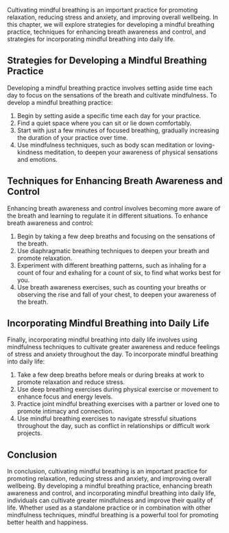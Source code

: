
Cultivating mindful breathing is an important practice for promoting relaxation, reducing stress and anxiety, and improving overall wellbeing. In this chapter, we will explore strategies for developing a mindful breathing practice, techniques for enhancing breath awareness and control, and strategies for incorporating mindful breathing into daily life.

Strategies for Developing a Mindful Breathing Practice
------------------------------------------------------

Developing a mindful breathing practice involves setting aside time each day to focus on the sensations of the breath and cultivate mindfulness. To develop a mindful breathing practice:

1. Begin by setting aside a specific time each day for your practice.
2. Find a quiet space where you can sit or lie down comfortably.
3. Start with just a few minutes of focused breathing, gradually increasing the duration of your practice over time.
4. Use mindfulness techniques, such as body scan meditation or loving-kindness meditation, to deepen your awareness of physical sensations and emotions.

Techniques for Enhancing Breath Awareness and Control
-----------------------------------------------------

Enhancing breath awareness and control involves becoming more aware of the breath and learning to regulate it in different situations. To enhance breath awareness and control:

1. Begin by taking a few deep breaths and focusing on the sensations of the breath.
2. Use diaphragmatic breathing techniques to deepen your breath and promote relaxation.
3. Experiment with different breathing patterns, such as inhaling for a count of four and exhaling for a count of six, to find what works best for you.
4. Use breath awareness exercises, such as counting your breaths or observing the rise and fall of your chest, to deepen your awareness of the breath.

Incorporating Mindful Breathing into Daily Life
-----------------------------------------------

Finally, incorporating mindful breathing into daily life involves using mindfulness techniques to cultivate greater awareness and reduce feelings of stress and anxiety throughout the day. To incorporate mindful breathing into daily life:

1. Take a few deep breaths before meals or during breaks at work to promote relaxation and reduce stress.
2. Use deep breathing exercises during physical exercise or movement to enhance focus and energy levels.
3. Practice joint mindful breathing exercises with a partner or loved one to promote intimacy and connection.
4. Use mindful breathing exercises to navigate stressful situations throughout the day, such as conflict in relationships or difficult work projects.

Conclusion
----------

In conclusion, cultivating mindful breathing is an important practice for promoting relaxation, reducing stress and anxiety, and improving overall wellbeing. By developing a mindful breathing practice, enhancing breath awareness and control, and incorporating mindful breathing into daily life, individuals can cultivate greater mindfulness and improve their quality of life. Whether used as a standalone practice or in combination with other mindfulness techniques, mindful breathing is a powerful tool for promoting better health and happiness.

